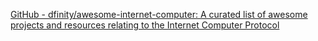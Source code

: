 
[GitHub - dfinity/awesome-internet-computer: A curated list of awesome projects and resources relating to the Internet Computer Protocol](https://github.com/dfinity/awesome-internet-computer)
